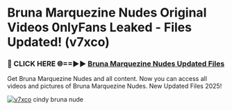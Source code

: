 # Bruna Marquezine Nudes Original Videos 0nlyFans Leaked - Files Updated! (v7xco)

<h3>🔴 CLICK HERE 🌐==►► <a href="https://tinyurl.com/52m3yx9h" rel="nofollow">Bruna Marquezine Nudes Updated Files</a></h3>

Get Bruna Marquezine Nudes and all content. Now you can access all videos and pictures of Bruna Marquezine Nudes. New Updated Files 2025!

[![v7xco](https://i.imgur.com/TnHtlc8.gif)](https://tinyurl.com/52m3yx9h)
cindy bruna nude
